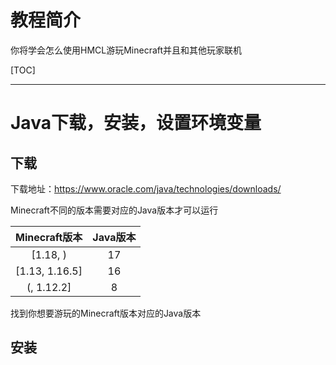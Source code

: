 # 教程简介

你将学会怎么使用HMCL游玩Minecraft并且和其他玩家联机

[TOC]



------



# Java下载，安装，设置环境变量

## 下载

下载地址：https://www.oracle.com/java/technologies/downloads/

Minecraft不同的版本需要对应的Java版本才可以运行

| Minecraft版本  | Java版本 |
| :------------: | :------: |
|    [1.18, )    |    17    |
| [1.13, 1.16.5] |    16    |
|   (, 1.12.2]   |    8     |

找到你想要游玩的Minecraft版本对应的Java版本



## 安装